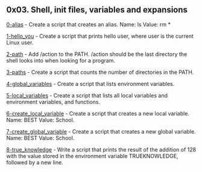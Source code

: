 ## 0x03. Shell, init files, variables and expansions

[0-alias](./0-alias) - Create a script that creates an alias. Name: ls Value: rm *

[1-hello_you](./1-hello_you) - Create a script that prints hello user, where user is the current Linux user.

[2-path](./2-path) - Add /action to the PATH. /action should be the last directory the shell looks into when looking for a program.

[3-paths](./3-paths) - Create a script that counts the number of directories in the PATH.

[4-global_variables](./4-global_variables) - Create a script that lists environment variables.

[5-local_variables](./5-local_variables) - Create a script that lists all local variables and environment variables, and functions.

[6-create_local_variable](./6-create_local_variable) - Create a script that creates a new local variable. Name: BEST Value: School.

[7-create_global_variable](./7-create_global_variable) - Create a script that creates a new global variable. Name: BEST Value: School.

[8-true_knowledge](./8-true_knowledge) - Write a script that prints the result of the addition of 128 with the value stored in the environment variable TRUEKNOWLEDGE, followed by a new line.


